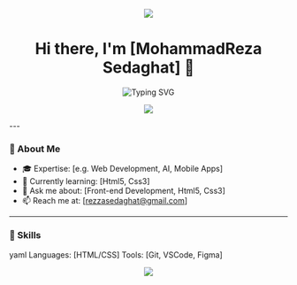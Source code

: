 <p align="center">
  <img src="https://capsule-render.vercel.app/api?type=waving&height=300&color=&color=1B1B1B&text=Hey%20,%20its%20me%20!&fontSize=90&fontColor=F72585&animation=twinkling&descAlignY=81"/>
</p>

<!-- ✨ Stylish Header -->
<h1 align="center">Hi there, I'm [MohammadReza Sedaghat] 👋</h1>
<p align="center">
  <img src="https://readme-typing-svg.demolab.com?font=Fira+Code&size=24&pause=1000&color=00F7FF&center=true&vCenter=true&width=435&lines=Curious+Developer;Lifelong+Learner;Eager+For+Building+Cool+Front" alt="Typing SVG" />
</p>

<p align="center">
  <img src="https://media0.giphy.com/media/v1.Y2lkPTc5MGI3NjExOGJ5MXRqMTF3c2U4cmNka21tczFzNzE2YzFtZzV6dzRzMDBrYTlkaiZlcD12MV9pbnRlcm5hbF9naWZfYnlfaWQmY3Q9Zw/iIqmM5tTjmpOB9mpbn/giphy.gif"/>
</p>
---

### 🧠 About Me
- 🎓 Expertise: [e.g. Web Development, AI, Mobile Apps]
- 🌱 Currently learning: [Html5, Css3]
- 💬 Ask me about: [Front-end Development, Html5, Css3]
- 📫 Reach me at: [rezzasedaghat@gmail.com]

---

### 🚀 Skills

yaml
Languages: [HTML/CSS]
Tools: [Git, VSCode, Figma]

<p align="center">
  <img src="https://media0.giphy.com/media/v1.Y2lkPTc5MGI3NjExbTRqdHY1cGltbHRkenAwbm5maDMyZ21xZmkxc3Jxa2w2YnpiOWVwZiZlcD12MV9pbnRlcm5hbF9naWZfYnlfaWQmY3Q9Zw/dxn6fRlTIShoeBr69N/giphy.gif"/>
</p>
